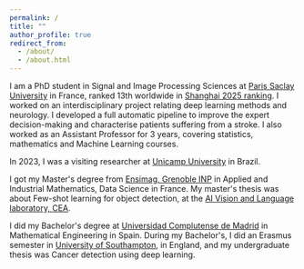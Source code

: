 ```yaml
---
permalink: /
title: ""
author_profile: true
redirect_from: 
  - /about/
  - /about.html
---
```


I am a PhD student in Signal and Image Processing Sciences at [Paris Saclay University](https://www.universite-paris-saclay.fr/en) in France, ranked 13th worldwide in [Shanghai 2025 ranking](https://www.shanghairanking.com/news/arwu/2025). I worked on an interdisciplinary project relating deep learning methods and neurology. I developed a full automatic pipeline to improve the expert decision-making and characterise patients suffering from a stroke. I also worked as an Assistant Professor for 3 years, covering statistics, mathematics and Machine Learning courses.

In 2023, I was a visiting researcher at [Unicamp University](https://unicamp.br/en/) in Brazil. 

I got my Master's degree from [Ensimag, Grenoble INP](https://ensimag.grenoble-inp.fr/en) in Applied and Industrial Mathematics, Data Science in France. My master's thesis was about Few-shot learning for object detection, at the  [AI Vision and Language laboratory, CEA](https://kalisteo.cea.fr/index.php/ai/). 

I did my Bachelor's degree at [Universidad Complutense de Madrid](https://www.ucm.es/) in Mathematical Engineering in Spain. During my Bachelor's, I did an Erasmus semester in [University of Southampton](https://www.southampton.ac.uk/), in England, and my undergraduate thesis was Cancer detection using deep learning.






